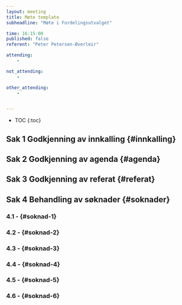 ```yaml
---
layout: meeting
title: Møte template
subheadline: "Møte i Fordelingsutvalget"

time: 16:15:00
published: false
referent: "Peter Petersen-Øverleir"

attending:
    - 

not_attending:
    -

other_attending:
    -


---
```


* TOC
{:toc}


## Sak 1 Godkjenning av innkalling {#innkalling}
## Sak 2 Godkjenning av agenda {#agenda}
## Sak 3 Godkjenning av referat {#referat}
## Sak 4 Behandling av søknader {#soknader}
### 4.1 -  {#soknad-1}
### 4.2 -  {#soknad-2}
### 4.3 -  {#soknad-3}
### 4.4 -  {#soknad-4}
### 4.5 -  {#soknad-5}
### 4.6 -  {#soknad-6}
